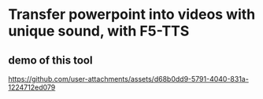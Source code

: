 #  Transfer powerpoint into videos with unique sound, with F5-TTS
## demo of this tool
https://github.com/user-attachments/assets/d68b0dd9-5791-4040-831a-1224712ed079



